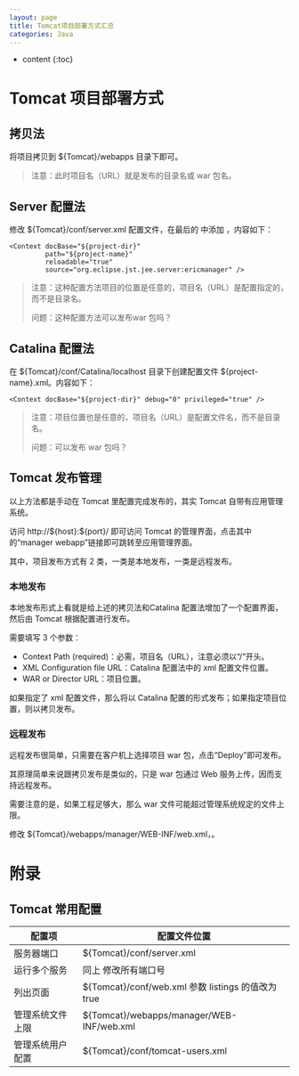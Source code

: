```yaml
---
layout: page
title: Tomcat项目部署方式汇总
categories: Java
---
```


* content
{:toc}

# Tomcat 项目部署方式

## 拷贝法

将项目拷贝到 ${Tomcat}/webapps 目录下即可。

> 注意：此时项目名（URL）就是发布的目录名或 war 包名。

## Server 配置法

修改 ${Tomcat}/conf/server.xml 配置文件，在最后的 <Host> 中添加 <Context>，内容如下：

```
<Context docBase="${project-dir}" 
         path="${project-name}" 
         reloadable="true" 
         source="org.eclipse.jst.jee.server:ericmanager" />
```

> 注意：这种配置方法项目的位置是任意的，项目名（URL）是配置指定的，而不是目录名。
>
> 问题：这种配置方法可以发布war 包吗？

## Catalina 配置法

在 \${Tomcat}/conf/Catalina/localhost 目录下创建配置文件 ${project-name}.xml。内容如下：

```
<Context docBase="${project-dir}" debug="0" privileged="true" />
```

>
> 注意：项目位置也是任意的，项目名（URL）是配置文件名，而不是目录名。
>
> 问题：可以发布 war 包吗？

## Tomcat 发布管理

以上方法都是手动在 Tomcat 里配置完成发布的，其实 Tomcat 自带有应用管理系统。

访问 http://\${host}:${port}/ 即可访问 Tomcat 的管理界面，点击其中的“manager webapp”链接即可跳转至应用管理界面。

其中，项目发布方式有 2 类，一类是本地发布，一类是远程发布。

### 本地发布

本地发布形式上看就是给上述的拷贝法和Catalina 配置法增加了一个配置界面，然后由 Tomcat 根据配置进行发布。

需要填写 3 个参数：

* Context Path (required)：必需，项目名（URL），注意必须以“/”开头。
* XML Configuration file URL：Catalina 配置法中的 xml 配置文件位置。
* WAR or Director URL：项目位置。

如果指定了 xml 配置文件，那么将以 Catalina 配置的形式发布；如果指定项目位置，则以拷贝发布。

### 远程发布

远程发布很简单，只需要在客户机上选择项目 war 包，点击“Deploy”即可发布。

其原理简单来说跟拷贝发布是类似的，只是 war 包通过 Web 服务上传，因而支持远程发布。

需要注意的是，如果工程足够大，那么 war 文件可能超过管理系统规定的文件上限。

修改 ${Tomcat}/webapps/manager/WEB-INF/web.xml，<max-file-size>。

# 附录

## Tomcat 常用配置

| 配置项      | 配置文件位置                                   |
| -------- | ---------------------------------------- |
| 服务器端口    | ${Tomcat}/conf/server.xml                |
| 运行多个服务   | 同上  修改所有端口号                              |
| 列出页面     | ${Tomcat}/conf/web.xml  参数 listings 的值改为 true |
| 管理系统文件上限 | ${Tomcat}/webapps/manager/WEB-INF/web.xml  <max-file-size> |
| 管理系统用户配置 | ${Tomcat}/conf/tomcat-users.xml          |